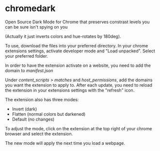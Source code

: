 # chromedark
Open Source Dark Mode for Chrome that preserves constrast levels you can be sure isn't spying on you

(Actually it just inverts colors and hue-rotates by 180deg).

To use, download the files into your preferred directory.
In your chrome extensions settings, activate developer mode and "Load unpacked".
Select your preferred folder.

In order to have the extension activate on a website, you need to add the domain to _manifest.json_

Under _content_scripts > matches_ and _host_permissions_, add the domains you want the extension to apply to. After each update, you need to reload the extension in your extensions settings with the "refresh" icon.

The extension also has three modes:
 - Invert (dark)
 - Flatten (normal colors but darkened)
 - Default (no changes)

To adjust the mode, click on the extension at the top right of your chrome browser and select the extension.

The new mode will apply the next time you load a webpage.

